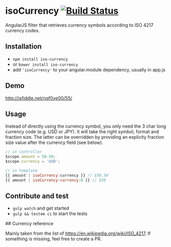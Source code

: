 # isoCurrency [![Build Status](https://travis-ci.org/zwacky/isoCurrency.svg?branch=master)](https://travis-ci.org/zwacky/isoCurrency)

AngularJS filter that retrieves currency symbols according to ISO 4217 currency codes.

## Installation

- `npm install iso-currency`
- or `bower install iso-currency`
- add `'isoCurrency'` to your angular.module dependency, usually in app.js

## Demo

http://jsfiddle.net/nqf0ye00/55/

## Usage

Instead of directly using the currency symbol, you only need the 3 char long currency code (e.g. USD or JPY).
It will take the right symbol, format and fraction size. The latter can be overridden by providing
an explicity fraction size value after the currency field (see below).

```javascript
// in controller
$scope.amount = 50.50;
$scope.currency = 'USD';

// in template
{{ amount | isoCurrency:currency }} // $50.50
{{ amount | isoCurrency:currency:0 }} // $50
```

## Contribute and test

- `gulp watch` and get started
- `gulp && testem ci` to start the tests

## Currency reference

Mainly taken from the list of https://en.wikipedia.org/wiki/ISO_4217. If something is missing, feel free to create a PR.

